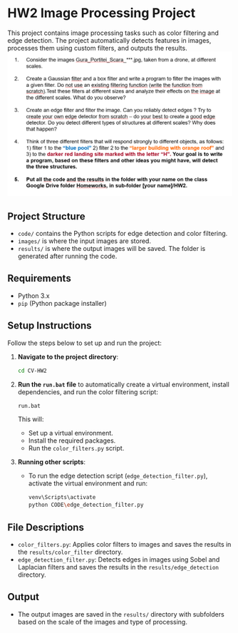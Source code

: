 # HW2 Image Processing Project

This project contains image processing tasks such as color filtering and edge detection. The project automatically detects features in images, processes them using custom filters, and outputs the results.
![cerinte.png](cerinte.png)
## Project Structure
- `code/` contains the Python scripts for edge detection and color filtering.
- `images/` is where the input images are stored.
- `results/` is where the output images will be saved. The folder is generated after running the code.

## Requirements
- Python 3.x
- `pip` (Python package installer)

## Setup Instructions
Follow the steps below to set up and run the project:

1. **Navigate to the project directory**:
    ```bash
    cd CV-HW2
    ```

2. **Run the `run.bat` file** to automatically create a virtual environment, install dependencies, and run the color filtering script:
    ```bash
    run.bat
    ```

    This will:
    - Set up a virtual environment.
    - Install the required packages.
    - Run the `color_filters.py` script.

3. **Running other scripts**:
    - To run the edge detection script (`edge_detection_filter.py`), activate the virtual environment and run:
      ```bash
      venv\Scripts\activate
      python CODE\edge_detection_filter.py
      ```

## File Descriptions
- `color_filters.py`: Applies color filters to images and saves the results in the `results/color_filter` directory.
- `edge_detection_filter.py`: Detects edges in images using Sobel and Laplacian filters and saves the results in the `results/edge_detection` directory.

## Output
- The output images are saved in the `results/` directory with subfolders based on the scale of the images and type of processing.
